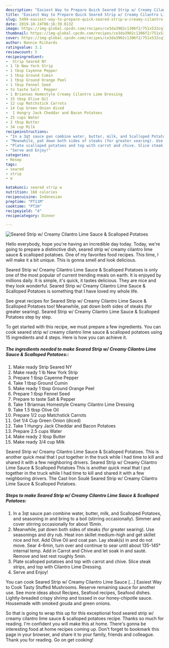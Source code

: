 ```yaml
---
description: "Easiest Way to Prepare Quick Seared Strip w/ Creamy Cilantro Lime Sauce &amp;amp; Scalloped Potatoes"
title: "Easiest Way to Prepare Quick Seared Strip w/ Creamy Cilantro Lime Sauce &amp;amp; Scalloped Potatoes"
slug: 5499-easiest-way-to-prepare-quick-seared-strip-w-creamy-cilantro-lime-sauce-and-amp-scalloped-potatoes
date: 2019-10-24T06:16:39.613Z
image: https://img-global.cpcdn.com/recipes/ce3da3902c1306f2/751x532cq70/seared-strip-w-creamy-cilantro-lime-sauce-scalloped-potatoes-recipe-main-photo.jpg
thumbnail: https://img-global.cpcdn.com/recipes/ce3da3902c1306f2/751x532cq70/seared-strip-w-creamy-cilantro-lime-sauce-scalloped-potatoes-recipe-main-photo.jpg
cover: https://img-global.cpcdn.com/recipes/ce3da3902c1306f2/751x532cq70/seared-strip-w-creamy-cilantro-lime-sauce-scalloped-potatoes-recipe-main-photo.jpg
author: Nannie Richards
ratingvalue: 3.1
reviewcount: 5
recipeingredient:
-  Strip Seared NY
- 1 lb New York Strip
- 1 tbsp Cayenne Pepper
- 1 tbsp Ground Cumin
- 1 tbsp Ground Orange Peel
- 1 tbsp Fennel Seed
- to taste Salt  Pepper
- 1 Briannas Homestyle Creamy Cilantro Lime Dressing
- 15 tbsp Olive Oil
- 12 cup Matchstick Carrots
- 14 Cup Green Onion diced
-  1 Hungry Jack Cheddar and Bacon Potatoes
- 25 cups Water
- 2 tbsp Butter
- 34 cup Milk
recipeinstructions:
- "In a 3qt sauce pan combine water, butter, milk, and Scalloped Potatoes, and seasoning in and bring to a boil (stirring occasionally). Simmer and cover stirring occasionally for about 15min."
- "Meanwhile, pat down both sides of steaks (for greater searing). Use seasonings and dry rub. Heat iron skillet medium-high and get skillet nice and hot. Add Olive Oil and coat pan. Lay steak(s) in and do not move. Sear 4-6min, turn over and continue to sear until about 135-145° internal temp. Add in Carrot and Chive and let soak in and sauté. Remove and lest rest roughly 5min."
- "Plate scalloped potatoes and top with carrot and chive. Slice steak strips, and top with Cilantro Lime Dressing."
- "Serve and Enjoy!"
categories:
- Resep
tags:
- seared
- strip
- w

katakunci: seared strip w
nutrition: 168 calories
recipecuisine: Indonesian
preptime: "PT11M"
cooktime: "PT1H"
recipeyield: "4"
recipecategory: Dinner

---
```



![Seared Strip w/ Creamy Cilantro Lime Sauce &amp; Scalloped Potatoes](https://img-global.cpcdn.com/recipes/ce3da3902c1306f2/751x532cq70/seared-strip-w-creamy-cilantro-lime-sauce-scalloped-potatoes-recipe-main-photo.jpg)

Hello everybody, hope you're having an incredible day today. Today, we're going to prepare a distinctive dish, seared strip w/ creamy cilantro lime sauce &amp; scalloped potatoes. One of my favorites food recipes. This time, I will make it a bit unique. This is gonna smell and look delicious.

Seared Strip w/ Creamy Cilantro Lime Sauce &amp; Scalloped Potatoes is only one of the most popular of current trending meals on earth. It is enjoyed by millions daily. It is simple, it's quick, it tastes delicious. They are nice and they look wonderful. Seared Strip w/ Creamy Cilantro Lime Sauce &amp; Scalloped Potatoes is something that I have loved my whole life.

See great recipes for Seared Strip w/ Creamy Cilantro Lime Sauce &amp; Scalloped Potatoes too! Meanwhile, pat down both sides of steaks (for greater searing). Seared Strip w/ Creamy Cilantro Lime Sauce &amp; Scalloped Potatoes step by step.


To get started with this recipe, we must prepare a few ingredients. You can cook seared strip w/ creamy cilantro lime sauce &amp; scalloped potatoes using 15 ingredients and 4 steps. Here is how you can achieve it.

##### The ingredients needed to make Seared Strip w/ Creamy Cilantro Lime Sauce &amp; Scalloped Potatoes::

1. Make ready  Strip Seared NY
1. Make ready 1 lb New York Strip
1. Prepare 1 tbsp Cayenne Pepper
1. Take 1 tbsp Ground Cumin
1. Make ready 1 tbsp Ground Orange Peel
1. Prepare 1 tbsp Fennel Seed
1. Prepare to taste Salt &amp; Pepper
1. Take 1 Briannas Homestyle Creamy Cilantro Lime Dressing
1. Take 1.5 tbsp Olive Oil
1. Prepare 1/2 cup Matchstick Carrots
1. Get 1/4 Cup Green Onion (diced)
1. Take  1 Hungry Jack Cheddar and Bacon Potatoes
1. Prepare 2.5 cups Water
1. Make ready 2 tbsp Butter
1. Make ready 3/4 cup Milk


Seared Strip w/ Creamy Cilantro Lime Sauce &amp; Scalloped Potatoes. This is another quick meal that I put together in the truck while I had time to kill and shared it with a few neighboring drivers. Seared Strip w/ Creamy Cilantro Lime Sauce &amp; Scalloped Potatoes This is another quick meal that I put together in the truck while I had time to kill and shared it with a few neighboring drivers. The Cast Iron Soulé Seared Strip w/ Creamy Cilantro Lime Sauce &amp; Scalloped Potatoes. 

##### Steps to make Seared Strip w/ Creamy Cilantro Lime Sauce &amp; Scalloped Potatoes:

1. In a 3qt sauce pan combine water, butter, milk, and Scalloped Potatoes, and seasoning in and bring to a boil (stirring occasionally). Simmer and cover stirring occasionally for about 15min.
1. Meanwhile, pat down both sides of steaks (for greater searing). Use seasonings and dry rub. Heat iron skillet medium-high and get skillet nice and hot. Add Olive Oil and coat pan. Lay steak(s) in and do not move. Sear 4-6min, turn over and continue to sear until about 135-145° internal temp. Add in Carrot and Chive and let soak in and sauté. Remove and lest rest roughly 5min.
1. Plate scalloped potatoes and top with carrot and chive. Slice steak strips, and top with Cilantro Lime Dressing.
1. Serve and Enjoy!


You can cook Seared Strip w/ Creamy Cilantro Lime Sauce […] Easiest Way to Cook Tasty Stuffed Mushrooms. Reserve remaining sauce for another use. See more ideas about Recipes, Seafood recipes, Seafood dishes. Lightly-breaded crispy shrimp and tossed in our honey-chipotle sauce. Housemade with smoked gouda and green onions. 

So that is going to wrap this up for this exceptional food seared strip w/ creamy cilantro lime sauce &amp; scalloped potatoes recipe. Thanks so much for reading. I'm confident you will make this at home. There's gonna be interesting food at home recipes coming up. Don't forget to bookmark this page in your browser, and share it to your family, friends and colleague. Thank you for reading. Go on get cooking!
